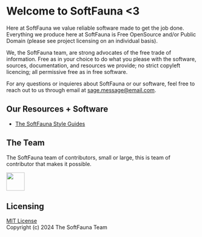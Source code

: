 # Welcome to SoftFauna <3

Here at SoftFauna we value reliable software made to get the job done.
Everything we produce here at SoftFauna is Free OpenSource and/or Public 
Domain (please see project licensing on an individual basis).

We, the SoftFauna team, are strong advocates of the free trade of 
information. Free as in your choice to do what you please with the software, 
sources, documentation, and resources we provide; no strict copyleft 
licencing; all permissive free as in free software.

For any questions or inquieres about SoftFauna or our software, feel free
to reach out to us through email at <sage.message@email.com>.

## Our Resources + Software

- [The SoftFauna Style Guides](https://github.com/SoftFauna/softfauna-style-guide.git)

## The Team

The SoftFauna team of contributors, small or large, this is team of contributor that makes it possible.

<a href="https://github.com/sage-etcher"><img src="https://github.com/sage-etcher.png" width="48"></a>

## Licensing

[MIT License](/LICENSE)  
Copyright (c) 2024 The SoftFauna Team

